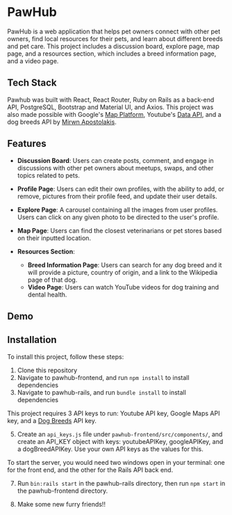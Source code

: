 # PawHub

PawHub is a web application that helps pet owners connect with other pet owners, find local resources for their pets, and learn about different breeds and pet care. This project includes a discussion board, explore page, map page, and a resources section, which includes a breed information page, and a video page.

## Tech Stack

Pawhub was built with React, React Router, Ruby on Rails as a back-end API, PostgreSQL, Bootstrap and Material UI, and Axios. This project was also made possible with Google's [Map Platform](https://developers.google.com/maps), Youtube's [Data API](https://developers.google.com/youtube/v3), and a dog breeds API by [Mirwn Apostolakis](https://rapidapi.com/myapos--FqlEzvrlv/api/dog-breeds2/).

## Features

- **Discussion Board**: Users can create posts, comment, and engage in discussions with other pet owners about meetups, swaps, and other topics related to pets.

- **Profile Page**: Users can edit their own profiles, with the ability to add, or remove, pictures from their profile feed, and update their user details.

- **Explore Page**: A carousel containing all the images from user profiles. Users can click on any given photo to be directed to the user's profile.

- **Map Page**: Users can find the closest veterinarians or pet stores based on their inputted location.

- **Resources Section**:
  - **Breed Information Page**: Users can search for any dog breed and it will provide a picture, country of origin, and a link to the Wikipedia page of that dog.
  - **Video Page**: Users can watch YouTube videos for dog training and dental health.

## Demo

## Installation

To install this project, follow these steps:

1. Clone this repository
2. Navigate to pawhub-frontend, and run `npm install` to install dependencies
3. Navigate to pawhub-rails, and run `bundle install` to install dependencies

This project requires 3 API keys to run: Youtube API key, Google Maps API key, and a [Dog Breeds](https://rapidapi.com/myapos--FqlEzvrlv/api/dog-breeds2/) API key.

5. Create an `api_keys.js` file under `pawhub-frontend/src/components/`, and create an API_KEY object with keys: youtubeAPIKey, googleAPIKey, and a dogBreedAPIKey. Use your own API keys as the values for this.

To start the server, you would need two windows open in your terminal: one for the front end, and the other for the Rails API back end.

7. Run `bin:rails start` in the pawhub-rails directory, then run `npm start` in the pawhub-frontend directory.

8. Make some new furry friends!!
